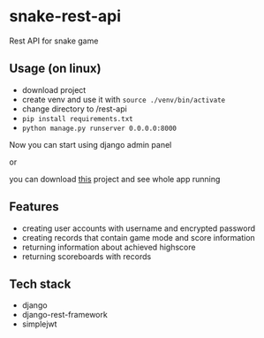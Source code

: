 # snake-rest-api
Rest API for snake game 

## Usage (on linux)
- download project
- create venv and use it with `source ./venv/bin/activate`
- change directory to /rest-api
- `pip install requirements.txt`
- `python manage.py runserver 0.0.0.0:8000`

Now you can start using django admin panel

or

you can download [this](https://github.com/KubaWysocki/Snake) project and see whole app running

## Features
- creating user accounts with username and encrypted password
- creating records that contain game mode and score information
- returning information about achieved highscore
- returning scoreboards with records

## Tech stack
- django
- django-rest-framework
- simplejwt

